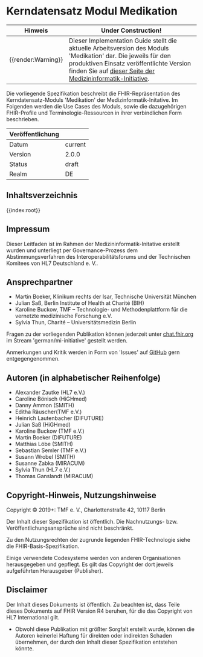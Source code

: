 # Kerndatensatz Modul Medikation

| Hinweis | Under Construction! |
|---------|---------------------|
| {{render:Warning}} | Dieser Implementation Guide stellt die aktuelle Arbeitsversion des Moduls 'Medikation' dar. Die jeweils für den produktiven Einsatz veröffentlichte Version finden Sie auf [dieser Seite der Medizininformatik-Initiative](https://www.medizininformatik-initiative.de/Kerndatensatz/Modul_Medikation/IGMIIKDSModulMedikation.html).|

Die vorliegende Spezifikation beschreibt die FHIR-Repräsentation des Kerndatensatz-Moduls 'Medikation' der Medizinformatik-Initative.
Im Folgenden werden die Use Cases des Moduls, sowie die dazugehörigen FHIR-Profile und Terminologie-Ressourcen in ihrer verbindlichen Form beschrieben.

| Veröffentlichung   |   |
|---------|---|
| Datum   | current  |
| Version | 2.0.0      |
| Status  | draft      |
| Realm   | DE          | 

## Inhaltsverzeichnis

{{index:root}}

## Impressum
Dieser Leitfaden ist im Rahmen der Medizininformatik-Initative erstellt wurden und unterliegt per Governance-Prozess dem Abstimmungsverfahren des Interoperabilitätsforums und der Technischen Komitees von HL7 Deutschland e. V..

## Ansprechpartner
* Martin Boeker, Klinikum rechts der Isar, Technische Universität München
* Julian Saß, Berlin Institute of Health at Charité (BIH)
* Karoline Buckow, TMF – Technologie- und Methodenplattform
für die vernetzte medizinische Forschung e.V.
* Sylvia Thun, Charité – Universitätsmedizin Berlin

Fragen zu der vorliegenden Publikation können jederzeit unter [chat.fhir.org](chat.fhir.org) im Stream 'german/mi-initiative' gestellt werden.

Anmerkungen und Kritik werden in Form von 'Issues' auf [GitHub](https://github.com/medizininformatik-initiative/kerndatensatzmodul-medikation/issues) gern entgegengenommen.


## Autoren (in alphabetischer Reihenfolge)

* Alexander Zautke (HL7 e.V.)
* Caroline Bönisch (HiGHmed)
* Danny Ammon (SMITH)
* Editha Räuscher(TMF e.V.)
* Heinrich	Lautenbacher (DIFUTURE)
* Julian Saß (HiGHmed)
* Karoline Buckow (TMF e.V.)
* Martin Boeker (DIFUTURE)
* Matthias Löbe (SMITH)
* Sebastian Semler (TMF e.V.)
* Susann Wrobel (SMITH)
* Susanne Zabka (MIRACUM)
* Sylvia Thun (HL7 e.V.)
* Thomas Ganslandt (MIRACUM)

## Copyright-Hinweis, Nutzungshinweise
Copyright © 2019+: TMF e. V., Charlottenstraße 42, 10117 Berlin

Der Inhalt dieser Spezifikation ist öffentlich. Die Nachnutzungs- bzw. Veröffentlichungsansprüche sind nicht beschränkt.

Zu den Nutzungsrechten der zugrunde liegenden FHIR-Technologie siehe die FHIR-Basis-Spezifikation.

Einige verwendete Codesysteme werden von anderen Organisationen herausgegeben und gepflegt. Es gilt das Copyright der dort jeweils aufgeführten Herausgeber (Publisher).

## Disclaimer
Der Inhalt dieses Dokuments ist öffentlich. Zu beachten ist, dass Teile dieses Dokuments auf FHIR Version R4 beruhen, für die das Copyright von HL7 International gilt.

* Obwohl diese Publikation mit größter Sorgfalt erstellt wurde, können die Autoren keinerlei Haftung für direkten oder indirekten Schaden übernehmen, der durch den Inhalt dieser Spezifikation entstehen könnte.

